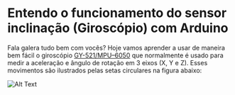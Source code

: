 # Entendo o funcionamento do sensor inclinação (Giroscópio) com Arduino

Fala galera tudo bem com vocês? Hoje vamos aprender a usar de maneira bem fácil o giroscópio [GY-521/MPU–6050](https://www.arduinoomega.com/acelerometro-e-giroscopio-3-eixos-6-dof-mpu-6050) que normalmente é usado para medir a aceleração e ângulo de rotação em 3 eixos (X, Y e Z). Esses movimentos são ilustrados pelas setas circulares na figura abaixo:

![Alt Text](https://blog.arduinoomega.com/wp-content/uploads/2021/04/image-281x300.png)


